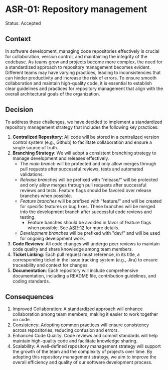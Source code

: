 # ASR-01: Repository management

Status: Accepted

## Context

In software development, managing code repositories effectively is crucial for collaboration, version control, and
maintaining the integrity of the codebase. As teams grow and projects become more complex, the need for a standardized
approach to repository management becomes evident. Different teams may have varying practices, leading to
inconsistencies that can hinder productivity and increase the risk of errors. To ensure smooth collaboration and
maintain high-quality code, it is essential to establish clear guidelines and practices for repository management that
align with the overall architectural goals of the organization.

## Decision

To address these challenges, we have decided to implement a standardized repository management strategy that includes
the following key practices:

1. **Centralized Repository**: All code will be stored in a centralized version control system (e.g., Github) to
   facilitate collaboration and ensure a single source of truth.
2. **Branching Strategy**: We will adopt a consistent branching strategy to manage development and releases effectively.
    - The *main branch* will be protected and only allow merges through pull requests after successful reviews, tests
      and automated validations.
    - *Release branches* will be prefixed with "release/" will be protected and only allow merges through pull requests
      after successful reviews and tests. Feature flags should be favored over release branches when possible.
    - *Feature branches* will be prefixed with "feature/" and will be created for specific features or bug fixes. These
      branches will be merged into the development branch after successful code reviews and testing.
        - Feature banches should be avoided in favor of feature flags when possible.
          See [ASR-12](ASR-12_feature-flags.md) for more details.
    - *Development branches* will be prefixed with "dev/" and will be used for ongoing development work.
3. **Code Reviews**: All code changes will undergo peer reviews to maintain code quality and share knowledge among team
   members.
4. **Ticket Linking**: Each pull request must reference, in its title, a corresponding ticket in the issue tracking
   system (e.g., Jira) to ensure traceability and context for changes.
5. **Documentation**: Each repository will include comprehensive documentation, including a README file, contribution
   guidelines, and coding standards.

## Consequences

1. Improved Collaboration: A standardized approach will enhance collaboration among team members, making it easier to
   work together on code.
2. Consistency: Adopting common practices will ensure consistency across repositories, reducing confusion and errors.
3. Enhanced Code Quality: Code reviews and commit standards will help maintain high-quality code and facilitate
   knowledge sharing.
4. Scalability: A well-defined repository management strategy will support the growth of the team and the complexity of
   projects over time. By adopting this repository management strategy, we aim to improve the overall efficiency and
   quality of our software development process.
